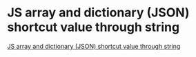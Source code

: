 # JS array and dictionary (JSON) shortcut value through string
[JS array and dictionary (JSON) shortcut value through string](https://aiwithcloud.com/2022/09/15/js_array_and_dictionary_json_shortcut_value_through_string/)